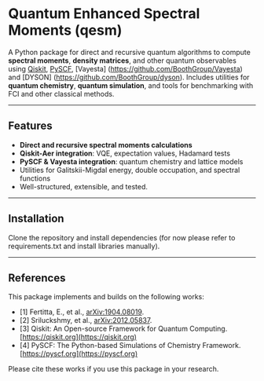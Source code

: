 # Quantum Enhanced Spectral Moments (qesm)

A Python package for direct and recursive quantum algorithms to compute **spectral moments**, **density matrices**, and other quantum observables using [Qiskit](https://qiskit.org/), [PySCF](https://pyscf.org/), [Vayesta] (https://github.com/BoothGroup/Vayesta) and [DYSON] (https://github.com/BoothGroup/dyson). Includes utilities for **quantum chemistry**, **quantum simulation**, and tools for benchmarking with FCI and other classical methods.

---

## Features

- **Direct and recursive spectral moments calculations**
- **Qiskit-Aer integration**: VQE, expectation values, Hadamard tests
- **PySCF & Vayesta integration**: quantum chemistry and lattice models
- Utilities for Galitskii-Migdal energy, double occupation, and spectral functions
- Well-structured, extensible, and tested.

---

## Installation

Clone the repository and install dependencies (for now please refer to requirements.txt and install libraries manually).

---

## References 

This package implements and builds on the following works:

- [1] Fertitta, E., et al., [arXiv:1904.08019](https://arxiv.org/pdf/1904.08019).
- [2] Sriluckshmy, et al., [arXiv:2012.05837](https://arxiv.org/abs/2012.05837).
- [3] Qiskit: An Open-source Framework for Quantum Computing. [https://qiskit.org](https://qiskit.org)
- [4] PySCF: The Python-based Simulations of Chemistry Framework. [https://pyscf.org](https://pyscf.org)

Please cite these works if you use this package in your research.
